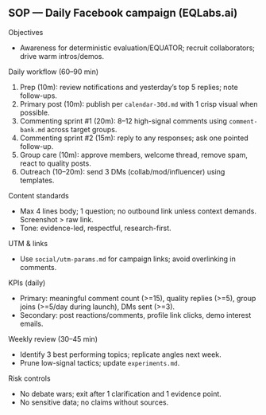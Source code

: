 ## SOP — Daily Facebook campaign (EQLabs.ai)

Objectives
- Awareness for deterministic evaluation/EQUATOR; recruit collaborators; drive warm intros/demos.

Daily workflow (60–90 min)
1) Prep (10m): review notifications and yesterday’s top 5 replies; note follow-ups.
2) Primary post (10m): publish per `calendar-30d.md` with 1 crisp visual when possible.
3) Commenting sprint #1 (20m): 8–12 high-signal comments using `comment-bank.md` across target groups.
4) Commenting sprint #2 (15m): reply to any responses; ask one pointed follow-up.
5) Group care (10m): approve members, welcome thread, remove spam, react to quality posts.
6) Outreach (10–20m): send 3 DMs (collab/mod/influencer) using templates.

Content standards
- Max 4 lines body; 1 question; no outbound link unless context demands. Screenshot > raw link.
- Tone: evidence-led, respectful, research-first.

UTM & links
- Use `social/utm-params.md` for campaign links; avoid overlinking in comments.

KPIs (daily)
- Primary: meaningful comment count (>=15), quality replies (>=5), group joins (>=5/day during launch), DMs sent (>=3).
- Secondary: post reactions/comments, profile link clicks, demo interest emails.

Weekly review (30–45 min)
- Identify 3 best performing topics; replicate angles next week.
- Prune low-signal tactics; update `experiments.md`.

Risk controls
- No debate wars; exit after 1 clarification and 1 evidence point.
- No sensitive data; no claims without sources.


